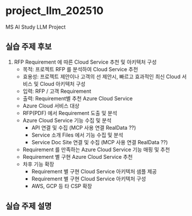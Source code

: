 # project_llm_202510
MS AI Study LLM Project

## 실습 주제 후보 

1. RFP Requirement 에 따른 Cloud Service 추천 및 아키텍처 구성 
   - 목적: 프로젝트 RFP 를 분석하여 Cloud Service 추천 
   - 효용성: 프로젝트 제안이나 고객의 선 제안시, 빠르고 효과적인 최신 Cloud 서비스 및 Cloud 아키텍처 구성 
   - 입력: RFP / 고객 Requirement
   - 출력: Requirement별 추천 Azure Cloud Service 
   - Azure Cloud 서비스 대상    
   - RFP(PDF) 에서 Requirement 도출 및 분석 
   - Azure Cloud Service 기능 수집 및 분석 
        - API 연결 및 수집 (MCP 사용 연결 RealData ??)
		- Service 소개 Files 에서 기능 수집 및 분석 
        - Service Doc Site 연결 및 수집 (MCP 사용 연결 RealData ??)
   - Requirement 를 만족하는 Azure Cloud Service 기능 매핑 및 추천 
   - Requirement 별 구현 Azure Cloud Service 추천 
   - 차후 기능 확장 
        - Requirement 별 구현 Cloud Service 아키텍처 샘플 제공
		- Requirement 별 구현 Cloud Service 아키텍처 구성 
		- AWS, GCP 등 타 CSP 확장
  
##  실습 주제 설명 
